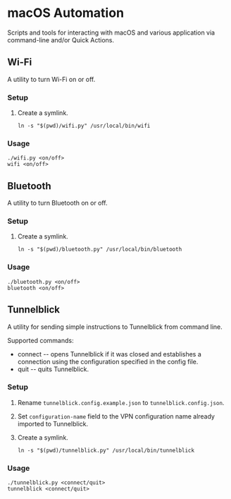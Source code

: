 # macOS Automation

Scripts and tools for interacting with macOS and various application via
command-line and/or Quick Actions.

## Wi-Fi

A utility to turn Wi-Fi on or off.

### Setup

1. Create a symlink.

   ```console
   ln -s "$(pwd)/wifi.py" /usr/local/bin/wifi
   ```

### Usage

```console
./wifi.py <on/off>
wifi <on/off>
```

## Bluetooth

A utility to turn Bluetooth on or off.

### Setup

1. Create a symlink.

   ```console
   ln -s "$(pwd)/bluetooth.py" /usr/local/bin/bluetooth
   ```

### Usage

```console
./bluetooth.py <on/off>
bluetooth <on/off>
```

## Tunnelblick

A utility for sending simple instructions to Tunnelblick from command line.

Supported commands:

- connect -- opens Tunnelblick if it was closed and establishes a connection
  using the configuration specified in the config file.
- quit -- quits Tunnelblick.

### Setup

1. Rename `tunnelblick.config.example.json` to `tunnelblick.config.json`.
2. Set `configuration-name` field to the VPN configuration name already
   imported to Tunnelblick.
3. Create a symlink.

   ```console
   ln -s "$(pwd)/tunnelblick.py" /usr/local/bin/tunnelblick
   ```

### Usage

```console
./tunnelblick.py <connect/quit>
tunnelblick <connect/quit>
```
